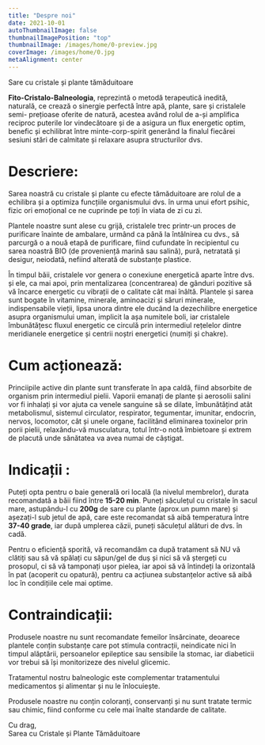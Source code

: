 ```yaml
---
title: "Despre noi"
date: 2021-10-01
autoThumbnailImage: false
thumbnailImagePosition: "top"
thumbnailImage: /images/home/0-preview.jpg
coverImage: /images/home/0.jpg
metaAlignment: center
---
```

Sare cu cristale și plante tămăduitoare
<!--more-->
**Fito-Cristalo-Balneologia**, reprezintă o metodă terapeutică inedită,
naturală, ce crează o sinergie perfectă între apă, plante, sare și cristalele semi-
prețioase oferite de natură, acestea având rolul de a-și amplifica reciproc puterile
lor vindecătoare și de a asigura un flux energetic optim, benefic și echilibrat între
minte-corp-spirit generând la finalul fiecărei sesiuni stări de calmitate și relaxare
asupra structurilor dvs.

# Descriere:

Sarea noastră cu cristale și plante cu efecte tămăduitoare are rolul de a
echilibra și a optimiza funcțiile organismului dvs. în urma unui efort psihic, fizic ori
emoțional ce ne cuprinde pe toți în viata de zi cu zi.

Plantele noastre sunt alese cu grijă, cristalele trec printr-un proces de purificare
înainte de ambalare, urmând ca până la întâlnirea cu dvs., să parcurgă o a nouă
etapă de purificare, fiind cufundate în recipientul cu sarea noastră BIO (de
proveniență marină sau salină), pură, netratată și desigur, neiodată, nefiind alterată
de substanțe plastice.

În timpul băii, cristalele vor genera o conexiune energetică aparte între dvs. și ele,
ca mai apoi, prin mentalizarea (concentrarea) de gânduri pozitive să vă încarce
energetic cu vibrații de o calitate cât mai înâltă.
Plantele și sarea sunt bogate în vitamine, minerale, aminoacizi și săruri minerale,
indispensabile vieții, lipsa unora dintre ele ducând la dezechilibre energetice asupra
organismului uman, implicit la așa numitele boli, iar cristalele îmbunătățesc fluxul
energetic ce circulă prin intermediul rețelelor dintre meridianele energetice și
centrii noștri energetici (numiți și chakre).

# Cum acționează:

Princiipile active din plante sunt transferate în apa caldă, fiind absorbite de
organism prin intermediul pielii. Vaporii emanați de plante și aerosolii salini vor fi
inhalați și vor ajuta ca venele sanguine să se dilate, îmbunătățind atât
metabolismul, sistemul circulator, respirator, tegumentar, imunitar, endocrin,
nervos, locomotor, cât și unele organe, facilitând eliminarea toxinelor prin porii
pielii, relaxându-vă musculatura, totul într-o notă îmbietoare și extrem de placută
unde sănătatea va avea numai de câștigat.

# Indicații :

Puteți opta pentru o baie generală ori locală (la nivelul membrelor), durata
recomandată a băii fiind între **15-20 min**. Puneți săculețul cu cristale în sacul mare,
astupându-l cu **200g** de sare cu plante (aprox.un pumn mare) și așezați-l sub jetul
de apă, care este recomandat să aibă temperatura între **37-40 grade**, iar după
umplerea căzii, puneți săculețul alături de dvs. în cadă.

Pentru o eficiență sporită, vă recomandăm ca după tratament să NU vă clătiți sau
să vă spălați cu săpun/gel de duș și nici să vă ștergeți cu prosopul, ci să vă
tamponați ușor pielea, iar apoi să vă întindeți la orizontală în pat (acoperit cu opatură), pentru ca acțiunea substanțelor active să aibă loc în condițiile cele mai
optime.

# Contraindicații:

Produsele noastre nu sunt recomandate femeilor însărcinate, deoarece
plantele conțin substanțe care pot stimula contracții, neindicate nici în timpul
alăptării, persoanelor epileptice sau sensibile la stomac, iar diabeticii vor trebui să
își monitorizeze des nivelul glicemic.

Tratamentul nostru balneologic este complementar tratamentului
medicamentos și alimentar și nu le înlocuiește.

Produsele noastre nu conțin coloranți, conservanți și nu sunt tratate
termic sau chimic, fiind conforme cu cele mai înalte standarde de calitate.

Cu drag,  
Sarea cu Cristale și Plante Tămăduitoare

[comment]: <> (![Tranquilpeak]&#40;/img/showcase.png&#41;)

[comment]: <> ({{< toc >}})

[comment]: <> (# Tranquilpeak)

[comment]: <> (<!--[![Join the chat at https://gitter.im/LouisBarranqueiro/hexo-theme-tranquilpeak]&#40;https://badges.gitter.im/Join%20Chat.svg&#41;]&#40;http s://gitter.im/LouisBarranqueiro/hexo-theme-tranquilpeak?utm_source=badge&utm_medium=badge&utm_campaign=pr-badge&utm_content=badge&#41;-->)

[comment]: <> (A gorgeous responsive theme for Hugo blog framework)

[comment]: <> ([![Tranquilpeak]&#40;/img/showcase.png&#41;]&#40;https://tranquilpeak.kakawait.com&#41;)

[comment]: <> (## Alpha/Beta versions)

[comment]: <> (**ATTENTION** during *alpha* or *beta* [versions]&#40;https://github.com/kakawait/hugo-tranquilpeak-theme/milestones&#41; breaking changes are possible on config file.)

[comment]: <> (You can track [breaking changes label]&#40;https://github.com/kakawait/hugo-tranquilpeak-theme/issues?q=is%3Aissue+is%3Aopen+label%3A%22breaking+changes%22&#41;.)

[comment]: <> (How can I migrate my current version? Please read [CHANGELOG.md]&#40;https://github.com/kakawait/hugo-tranquilpeak-theme/blob/master/CHANGELOG.md&#41;.)

[comment]: <> (## Summary)

[comment]: <> (- [General]&#40;#general&#41;)

[comment]: <> (- [Features]&#40;#features&#41;)

[comment]: <> (- [Quick start]&#40;#quick-start&#41;)

[comment]: <> (- [Demo]&#40;#demo&#41;)

[comment]: <> (- [Documentation]&#40;#documentation&#41;)

[comment]: <> (- [Contributing]&#40;#contributing&#41;)

[comment]: <> (- [Showcase]&#40;#showcase&#41;)

[comment]: <> (- [License]&#40;#license&#41;)

[comment]: <> (## General)

[comment]: <> (- **Authors**: [Thibaud Leprêtre &#40;kakawait&#41;]&#40;https://github.com/kakawait&#41; and [Louis Barranqueiro &#40;LouisBarranqueiro&#41;]&#40;https://github.com/LouisBarranqueiro&#41;)

[comment]: <> (- **Version**: 0.5.2-BETA &#40;based on Hexo version 3.1.0&#41;)

[comment]: <> (- **Compatibility**: Hugo v0.53)

[comment]: <> (## Features)

[comment]: <> (**General features:**)

[comment]: <> (- Fully responsive)

[comment]: <> (- Optimized for tablets & mobiles)

[comment]: <> (- Configurable menu of the sidebar)

[comment]: <> (- Pages to filter tags, categories and archives)

[comment]: <> (- Background cover image)

[comment]: <> (- Beautiful about page)

[comment]: <> (- Support Open Graph protocol)

[comment]: <> (- Easily customizable &#40;fonts, colors, layout elements, code coloration, etc..&#41;)

[comment]: <> (- Documentations)

[comment]: <> (- Support internationalization &#40;i18&#41;)

[comment]: <> (**Posts features:**)

[comment]: <> (- Thumbnail image)

[comment]: <> (- Cover image)

[comment]: <> (- Responsive videos & images)

[comment]: <> (- Sharing options)

[comment]: <> (- Navigation menu)

[comment]: <> (- GitHub theme for code highlighting &#40;customizable&#41;)

[comment]: <> (- Image gallery)

[comment]: <> (- Tags for images &#40;FancyBox&#41;, wide images, tabbed code blocks, highlighted text, alerts)

[comment]: <> (- Table of contents)

[comment]: <> (**Integrated services:**)

[comment]: <> (- Disqus)

[comment]: <> (- Google analytics)

[comment]: <> (- Gravatar)

[comment]: <> (- Facebook Insights)

[comment]: <> (### Missing features from original *Hexo* version)

[comment]: <> (- [ ] Baidu analytics)

[comment]: <> (- [ ] Algolia &#40;https://github.com/kakawait/hugo-tranquilpeak-theme/issues/8&#41;)

[comment]: <> (- [ ] Pagination custumization `tagPagination`, `categoryPagination` and `archivePagination` &#40;https://github.com/kakawait/hugo-tranquilpeak-theme/issues/17&#41;)

[comment]: <> (**ATTENTION** following features will not be possible due to *Hugo* limitations)

[comment]: <> (- Archives pages by years `/archives/2015`)

[comment]: <> (- Archives pages by month `/archives/2015/01`)

[comment]: <> (## Quick start)

[comment]: <> (**Please read [user documentation]&#40;https://github.com/kakawait/hugo-tranquilpeak-theme/blob/master/docs/user.md&#41;, it's short and useful to discover all features and possibilities of the theme, especially the  [writing posts]&#40;https://github.com/kakawait/hugo-tranquilpeak-theme/blob/master/docs/user.md#writing-posts&#41; section**)

[comment]: <> (### For people who want to use the original version of Tranquilpeak without modifications &#40;users&#41;)

[comment]: <> (Go to the directory where you have your Hugo site and run:)

[comment]: <> (```shell)

[comment]: <> (mkdir themes)

[comment]: <> (cd themes)

[comment]: <> (git clone https://github.com/kakawait/hugo-tranquilpeak-theme.git)

[comment]: <> (```)

[comment]: <> (After installing the Tranquilpeak theme successfully, we recommend you to take a look at the [exampleSite]&#40;exampleSite&#41; directory. You will find a working Hugo site configured with the Tranquilpeak theme that you can use as a starting point for your site.)

[comment]: <> (First, let's take a look at the [config.toml]&#40;exampleSite/config.tom&#41;. It will be useful to learn how to customize your site. Feel free to play around with the settings.)

[comment]: <> (More information on [user documentation]&#40;https://github.com/kakawait/hugo-tranquilpeak-theme/blob/master/docs/user.md&#41; to install and configure the theme)

[comment]: <> (### For people who want to create their own version of tranquilpeak &#40;developers&#41;)

[comment]: <> (1. Run `git clone https://github.com/kakawait/hugo-tranquilpeak-theme.git`)

[comment]: <> (2. Follow [developer documentation]&#40;https://github.com/kakawait/hugo-tranquilpeak-theme/blob/master/docs/developer.md&#41; to edit and build the theme)

[comment]: <> (## Demo)

[comment]: <> (Check out Tranquilpeak theme in live : [hugo-tranquilpeak-theme demo]&#40;https://tranquilpeak.kakawait.com&#41;)

[comment]: <> (## Showcase)

[comment]: <> (Checkout showcase https://github.com/kakawait/hugo-tranquilpeak-theme/wiki/Showcase)

[comment]: <> (### How can I add my site to the showcase)

[comment]: <> (**Click [here]&#40;https://github.com/kakawait/hugo-tranquilpeak-theme/issues/new?title=Add%20my%20blog%20into%20the%20showcase&body=Hey,%20add%20my%20blog%20into%20the%20showcase:&#41; to add your blog into the showcase.**)

[comment]: <> (Please fill the following information:)

[comment]: <> (1. public url)

[comment]: <> (2. name &#40;optional&#41;)

[comment]: <> (3. description &#40;optional&#41;)

[comment]: <> (## Documentation)

[comment]: <> (If it's your first time using Hugo, please check [Hugo official documentation]&#40;https://gohugo.io/overview/introduction/&#41;)

[comment]: <> (### For users)

[comment]: <> (To install and configure the theme, consult the following documentation : [user documentation]&#40;https://github.com/kakawait/hugo-tranquilpeak-theme/blob/master/docs/user.md&#41;)

[comment]: <> (### For developers)

[comment]: <> (To understand the code, the workflow and edit the theme, consult the following documentation : [developer documentation]&#40;https://github.com/kakawait/hugo-tranquilpeak-theme/blob/master/docs/developer.md&#41;)

[comment]: <> (## Contributing)

[comment]: <> (All kinds of contributions &#40;enhancements, features, documentation & code improvements, reporting&#41; are welcome.)

[comment]: <> (## Credits)

[comment]: <> (*Hugo* version of Tranquilpeak is a based on original *Hexo* version https://github.com/LouisBarranqueiro/hexo-theme-tranquilpeak. This version is simply a port to *Hugo* static site generator.)

[comment]: <> (## License)

[comment]: <> (hugo-tranquilpeak-theme is released under the terms of the [GNU General Public License v3.0]&#40;https://github.com/kakawait/hugo-tranquilpeak-theme/blob/master/LICENSE&#41;.)


